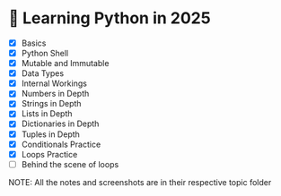 # 🐍 Learning Python in 2025

- [x] Basics
- [x] Python Shell
- [x] Mutable and Immutable
- [x] Data Types
- [x] Internal Workings
- [x] Numbers in Depth
- [x] Strings in Depth
- [x] Lists in Depth
- [x] Dictionaries in Depth
- [x] Tuples in Depth
- [x] Conditionals Practice
- [x] Loops Practice
- [ ] Behind the scene of loops

NOTE: All the notes and screenshots are in their respective topic folder
